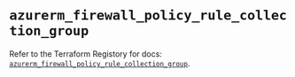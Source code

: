 # `azurerm_firewall_policy_rule_collection_group`

Refer to the Terraform Registory for docs: [`azurerm_firewall_policy_rule_collection_group`](https://registry.terraform.io/providers/hashicorp/azurerm/3.62.0/docs/resources/firewall_policy_rule_collection_group).
